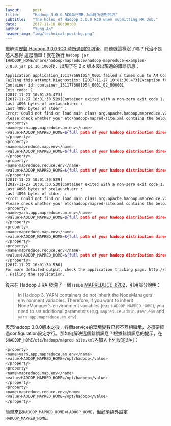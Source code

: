 ```yaml
---
layout:     post
title:      "Hadoop 3.0.0 RC0執行MR Job時所遇到的坑"
subtitle:   "The holes of Hadoop 3.0.0 RC0 when submitting MR Job."
date:       2017-11-16 00:00:00
author:     "Yung-An"
header-img: "img/technical-post-bg.png"
---
```


繼解決[安裝 Hadoop 3.0.0RC0 時所遇到的
坑][hole-of-installation-of-hadoop300rc0]後，問題就這樣沒了嗎？代治不是憨人想得
這麼簡單！就在執行 `hadoop jar
$HADOOP_HOME/share/hadoop/mapreduce/hadoop-mapreduce-examples-3.0.0.jar pi 16
1000`後，出現了在 2.x 版本沒出現過的錯誤訊息：

```bash
Application application_1511776681054_0001 failed 2 times due to AM Container for appattempt_1511776681054_0001_000002 exited with exitCode: 1
Failing this attempt.Diagnostics: [2017-11-27 10:01:30.473]Exception from container-launch.
Container id: container_1511776681054_0001_02_000001
Exit code: 1
[2017-11-27 10:01:30.473]
[2017-11-27 10:01:30.529]Container exited with a non-zero exit code 1. Error file: prelaunch.err.
Last 4096 bytes of prelaunch.err :
Last 4096 bytes of stderr :
Error: Could not find or load main class org.apache.hadoop.mapreduce.v2.app.MRAppMaster
Please check whether your etc/hadoop/mapred-site.xml contains the below configuration:
<property>
<name>yarn.app.mapreduce.am.env</name>
<value>HADOOP_MAPRED_HOME=${full path of your hadoop distribution directory}</value>
</property>
<property>
<name>mapreduce.map.env</name>
<value>HADOOP_MAPRED_HOME=${full path of your hadoop distribution directory}</value>
</property>
<property>
<name>mapreduce.reduce.env</name>
<value>HADOOP_MAPRED_HOME=${full path of your hadoop distribution directory}</value>
</property>
[2017-11-27 10:01:30.529]
[2017-11-27 10:01:30.530]Container exited with a non-zero exit code 1. Error file: prelaunch.err.
Last 4096 bytes of prelaunch.err :
Last 4096 bytes of stderr :
Error: Could not find or load main class org.apache.hadoop.mapreduce.v2.app.MRAppMaster
Please check whether your etc/hadoop/mapred-site.xml contains the below configuration:
<property>
<name>yarn.app.mapreduce.am.env</name>
<value>HADOOP_MAPRED_HOME=${full path of your hadoop distribution directory}</value>
</property>
<property>
<name>mapreduce.map.env</name>
<value>HADOOP_MAPRED_HOME=${full path of your hadoop distribution directory}</value>
</property>
<property>
<name>mapreduce.reduce.env</name>
<value>HADOOP_MAPRED_HOME=${full path of your hadoop distribution directory}</value>
</property>
[2017-11-27 10:01:30.530]
For more detailed output, check the application tracking page: http://hadoop-master:8088/cluster/app/application_1511776681054_0001 Then click on links to logs of each attempt.
. Failing the application.
```

後來在 Hadoop JIRA 發現了一個 issue [MAPREDUCE-6702][mapreduce-6702]，引用部分說明：

> In Hadoop 3, YARN containers do not inherit the NodeManagers' environment
> variables. Therefore, if you want to inherit NodeManager's environment
> variables (e.g. `HADOOP_MAPRED_HOME`), you need to set additional parameters
> (e.g. `mapreduce.admin.user.env` and `yarn.app.mapreduce.am.env`).

表示hadoop 3.0.0版本之後，各個service的環境變數已經不互相繼承，必須要經過configuration設定才行。那如何解決這個錯誤訊息？根據錯誤訊息的提示，在`$HADOOP_HOME/etc/hadoop/mapred-site.xml`內加入下列設定即可：
```bash
<property>
<name>yarn.app.mapreduce.am.env</name>
<value>HADOOP_MAPRED_HOME=/opt/hadoop</value>
</property>
<property>
<name>mapreduce.map.env</name>
<value>HADOOP_MAPRED_HOME=/opt/hadoop</value>
</property>
<property>
<name>mapreduce.reduce.env</name>
<value>HADOOP_MAPRED_HOME=/opt/hadoop</value>
</property>
```

簡單來說`HADOOP_MAPRED_HOME`=`HADOOP_HOME`，但必須額外設定`HADOOP_MAPRED_HOME`。

[hole-of-installation-of-hadoop300rc0]: /blog_page/2017/11/16/hole-of-installation-of-hadoop300RC0/
[mapreduce-6702]: https://issues.apache.org/jira/browse/MAPREDUCE-6702
